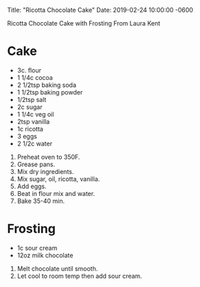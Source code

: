 Title:  "Ricotta Chocolate Cake"
Date:   2019-02-24 10:00:00 -0600

Ricotta Chocolate Cake with Frosting
From Laura Kent

Cake
====
* 3c. flour
* 1 1/4c cocoa
* 2 1/2tsp baking soda
* 1 1/2tsp baking powder
* 1/2tsp salt
* 2c sugar
* 1 1/4c veg oil
* 2tsp vanilla
* 1c ricotta
* 3 eggs
* 2 1/2c water

1. Preheat oven to 350F.
2. Grease pans.
3. Mix dry ingredients.
4. Mix sugar, oil, ricotta, vanilla.
5. Add eggs.
6. Beat in flour mix and water.
7. Bake 35-40 min.

Frosting
========
* 1c sour cream
* 12oz milk chocolate

1. Melt chocolate until smooth.
2. Let cool to room temp then add sour cream.

